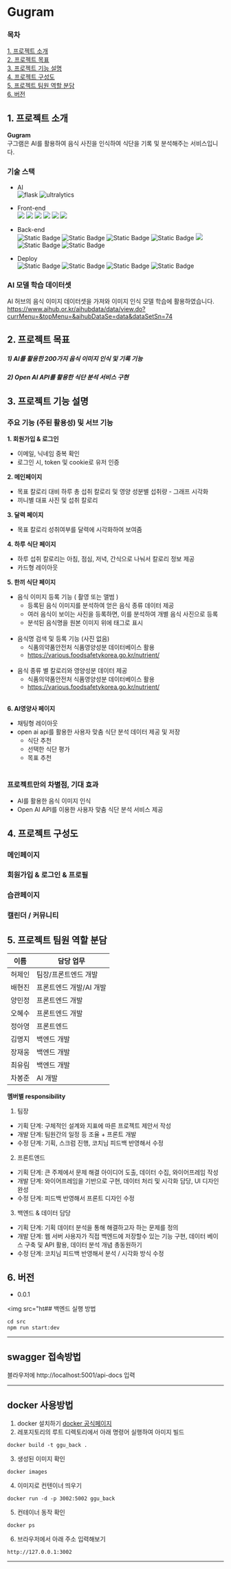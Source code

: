 # Gugram

### **목차**<br/>
[1. 프로젝트 소개](#1-프로젝트-소개)<br/>
[2. 프로젝트 목표](#2-프로젝트-목표)<br/>
[3. 프로젝트 기능 설명](#3-프로젝트-기능-설명)<br/>
[4. 프로젝트 구성도](#4-프로젝트-구성도)<br/>
[5. 프로젝트 팀원 역할 분담](#5-프로젝트-팀원-역할-분담)<br/>
[6. 버전](#6-버전)<br/>

## 1. 프로젝트 소개
**Gugram**<br/>
구그램은 AI를 활용하여 음식 사진을 인식하여 식단을 기록 및 분석해주는 서비스입니다.

### 기술 스택 <br/>
 - AI <br/>
 ![flask](https://img.shields.io/badge/flask-black?style=for-the-badge&logo=flask&logoColor=white)
 ![ultralytics](https://img.shields.io/badge/ultralytics-purple?style=for-the-badge)

 - Front-end <br/>
 <img src="https://img.shields.io/badge/HTML5-E34F26?style=for-the-badge&logo=html5&logoColor=white">   <img src="https://img.shields.io/badge/CSS3-1572B6?style=for-the-badge&logo=css3&logoColor=white">   <img src="https://img.shields.io/badge/JavaScript-F7DF1E?style=for-the-badge&logo=JavaScript&logoColor=white">   <img src="https://img.shields.io/badge/Redux-593D88?style=for-the-badge&logo=redux&logoColor=white">   <img src="https://img.shields.io/badge/React-20232A?style=for-the-badge&logo=react&logoColor=61DAFB">   <img src="https://img.shields.io/badge/TypeScript-007ACC?style=for-the-badge&logo=typescript&logoColor=white">
 
 - Back-end <br/>
 <img alt="Static Badge" src="https://img.shields.io/badge/Node.js-black?style=for-the-badge&logo=nodedotjs"> <img alt="Static Badge" src="https://img.shields.io/badge/npm-black?style=for-the-badge&logo=npm"> <img alt="Static Badge" src="https://img.shields.io/badge/nest.js-black?style=for-the-badge&logo=nestjs"> <img alt="Static Badge" src="https://img.shields.io/badge/express.js-black?style=for-the-badge&logo=express"> <img src="https://img.shields.io/badge/TypeScript-007ACC?style=for-the-badge&logo=typescript&logoColor=white"> <img alt="Static Badge" src="https://img.shields.io/badge/PostgreSQL-skyblue?style=for-the-badge&logo=postgresql"> <img alt="Static Badge" src="https://img.shields.io/badge/TypeORM-skyblue?style=for-the-badge&logo=typeorm">

- Deploy <br/>
<img alt="Static Badge" src="https://img.shields.io/badge/AWS-grey?style=for-the-badge&logo=amazonaws"> <img alt="Static Badge" src="https://img.shields.io/badge/EC2-grey?style=for-the-badge&logo=amazonec2">
<img alt="Static Badge" src="https://img.shields.io/badge/RDS-grey?style=for-the-badge&logo=amazonrds"> <img alt="Static Badge" src="https://img.shields.io/badge/S3-grey?style=for-the-badge&logo=amazons3">



### AI 모델 학습 데이터셋
 AI 허브의 음식 이미지 데이터셋을 가져와 이미지 인식 모델 학습에 활용하였습니다.
 https://www.aihub.or.kr/aihubdata/data/view.do?currMenu=&topMenu=&aihubDataSe=data&dataSetSn=74<br/>


## 2. 프로젝트 목표

  ##### 1) AI를 활용한 200가지 음식 이미지 인식 및 기록 기능

  ##### 2) Open AI API를 활용한 식단 분석 서비스 구현


## 3. 프로젝트 기능 설명

### 주요 기능 (주된 활용성) 및 서브 기능

**1. 회원가입 & 로그인**<br/>
- 이메일, 닉네임 중복 확인<br/>
- 로그인 시, token 및 cookie로 유저 인증

**2. 메인페이지**<br/>
- 목표 칼로리 대비 하루 총 섭취 칼로리 및 영양 성분별 섭취량 - 그래프 시각화
- 끼니별 대표 사진 및 섭취 칼로리

**3. 달력 페이지**<br/>
- 목표 칼로리 성취여부를 달력에 시각화하여 보여줌

**4. 하루 식단 페이지**<br/>
- 하루 섭취 칼로리는 아침, 점심, 저녁, 간식으로 나눠서 칼로리 정보 제공 
- 카드형 레이아웃

**5. 한끼 식단 페이지**<br/>
- 음식 이미지 등록 기능 ( 촬영 또는 앨범 )
    - 등록된 음식 이미지를 분석하여 얻은 음식 종류 데이터 제공
    - 여러 음식이 보이는 사진을 등록하면, 이를 분석하여 개별 음식 사진으로 등록
    - 분석된 음식명을 원본 이미지 위에 태그로 표시 </br></br>
- 음식명 검색 및 등록 기능 (사진 없음)
    - 식품의약품안전처 식품영양성분 데이터베이스 활용
    - https://various.foodsafetykorea.go.kr/nutrient/  </br></br>
- 음식 종류 별 칼로리와 영양성분 데이터 제공
  - 식품의약품안전처 식품영양성분 데이터베이스 활용
  - https://various.foodsafetykorea.go.kr/nutrient/ </br></br>

**6. AI영양사 페이지**<br/>
- 채팅형 레이아웃
- open ai api를 활용한 사용자 맞춤 식단 분석 데이터 제공 및 저장 
  - 식단 추천
  - 선택한 식단 평가
  - 목표 추천 <br/><br/>



### 프로젝트만의 차별점, 기대 효과
- AI를 활용한 음식 이미지 인식
- Open AI API를 이용한 사용자 맞춤 식단 분석 서비스 제공


## 4. 프로젝트 구성도
### 메인페이지
### 회원가입 & 로그인 & 프로필
### 습관페이지
### 캘린더 / 커뮤니티




## 5. 프로젝트 팀원 역할 분담
| 이름 | 담당 업무 |
| ------ | ------ |
| 허제인 | 팀장/프론트엔드 개발 |
| 배현진 | 프론트엔드 개발/AI 개발 |
| 양민정 | 프론트엔드 개발 |
| 오혜수 | 프론트엔드 개발 |
| 정아영 | 프론트엔드 |
| 김명지 | 백엔드 개발 |
| 장재웅 | 백엔드 개발 |
| 최유림 | 백엔드 개발 |
| 차봉준 | AI 개발 |

**멤버별 responsibility**

1. 팀장 

- 기획 단계: 구체적인 설계와 지표에 따른 프로젝트 제안서 작성
- 개발 단계: 팀원간의 일정 등 조율 + 프론트 개발
- 수정 단계: 기획, 스크럼 진행, 코치님 피드백 반영해서 수정

2. 프론트엔드 

- 기획 단계: 큰 주제에서 문제 해결 아이디어 도출, 데이터 수집, 와이어프레임 작성
- 개발 단계: 와이어프레임을 기반으로 구현, 데이터 처리 및 시각화 담당, UI 디자인 완성
- 수정 단계: 피드백 반영해서 프론트 디자인 수정

 3. 백엔드 & 데이터 담당  

- 기획 단계: 기획 데이터 분석을 통해 해결하고자 하는 문제를 정의
- 개발 단계: 웹 서버 사용자가 직접 백엔드에 저장할수 있는 기능 구현, 데이터 베이스 구축 및 API 활용, 데이터 분석 개념 총동원하기
- 수정 단계: 코치님 피드백 반영해서 분석 / 시각화 방식 수정<br/>

## 6. 버전
  - 0.0.1


<img src="ht## 백엔드 실행 방법
```shell 
cd src
npm run start:dev
```
---

## swagger 접속방법
블라우저에 http://localhost:5001/api-docs 입력

---

## docker 사용방법
1. docker 설치하기 [docker 공식페이지](https://www.docker.com/products/docker-desktop/)
2. 레포지토리의 루트 디렉토리에서 아래 명령어 실행하여 아미지 빌드
```
docker build -t ggu_back .
```
3. 생성된 이미지 확인
```
docker images
```
4. 이미지로 컨텐이너 띄우기
```
docker run -d -p 3002:5002 ggu_back
```
5. 컨테이너 동작 확인
```
docker ps
```
6. 브라우저에서 아래 주소 입력해보기
```
http://127.0.0.1:3002
```


---
